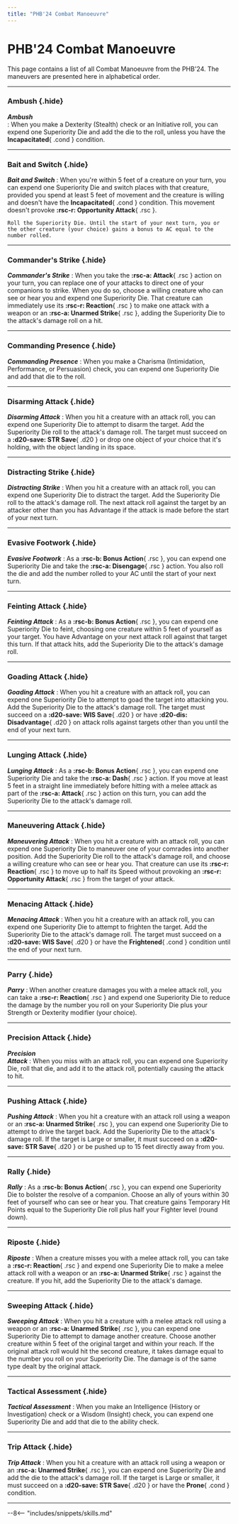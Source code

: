 ```yaml
---
title: "PHB'24 Combat Manoeuvre"
---
```


# PHB'24 Combat Manoeuvre

This page contains a list of all Combat Manoeuvre from the PHB'24.
The maneuvers are presented here in alphabetical order.

---

### Ambush {.hide}

***Ambush*** <br>
:   When you make a Dexterity (Stealth) check or an Initiative roll, you can expend one Superiority Die and add the die to the roll, unless you have the **Incapacitated**{ .cond } condition.

---

### Bait and Switch {.hide}

***Bait and Switch***
:   When you're within 5 feet of a creature on your turn, you can expend one Superiority Die and switch places with that creature, provided you spend at least 5 feet of movement and the creature is willing and doesn't have the **Incapacitated**{ .cond } condition. This movement doesn't provoke **:rsc-r: Opportunity Attack**{ .rsc }.  
    
    Roll the Superiority Die. Until the start of your next turn, you or the other creature (your choice) gains a bonus to AC equal to the number rolled.

---

### Commander's Strike {.hide}

***Commander's Strike***
:   When you take the **:rsc-a: Attack**{ .rsc } action on your turn, you can replace one of your attacks to direct one of your companions to strike. When you do so, choose a willing creature who can see or hear you and expend one Superiority Die. That creature can immediately use its **:rsc-r: Reaction**{ .rsc } to make one attack with a weapon or an **:rsc-a: Unarmed Strike**{ .rsc }, adding the Superiority Die to the attack's damage roll on a hit.

---

### Commanding Presence {.hide}

***Commanding Presence*** 
:   When you make a Charisma (Intimidation, Performance, or Persuasion) check, you can expend one Superiority Die and add that die to the roll.

---

### Disarming Attack {.hide}

***Disarming Attack***
:   When you hit a creature with an attack roll, you can expend one Superiority Die to attempt to disarm the target. Add the Superiority Die roll to the attack's damage roll. The target must succeed on a **:d20-save: STR Save**{ .d20 } or drop one object of your choice that it's holding, with the object landing in its space.

---

### Distracting Strike {.hide}

***Distracting Strike***
:   When you hit a creature with an attack roll, you can expend one Superiority Die to distract the target. Add the Superiority Die roll to the attack's damage roll. The next attack roll against the target by an attacker other than you has Advantage if the attack is made before the start of your next turn.

---

### Evasive Footwork {.hide}

***Evasive Footwork***
:   As a **:rsc-b: Bonus Action**{ .rsc }, you can expend one Superiority Die and take the **:rsc-a: Disengage**{ .rsc } action. You also roll the die and add the number rolled to your AC until the start of your next turn.

---

### Feinting Attack {.hide}

***Feinting Attack***
:   As a **:rsc-b: Bonus Action**{ .rsc }, you can expend one Superiority Die to feint, choosing one creature within 5 feet of yourself as your target. You have Advantage on your next attack roll against that target this turn. If that attack hits, add the Superiority Die to the attack's damage roll.

---

### Goading Attack {.hide}

***Goading Attack***
:   When you hit a creature with an attack roll, you can expend one Superiority Die to attempt to goad the target into attacking you. Add the Superiority Die to the attack's damage roll. The target must succeed on a **:d20-save: WIS Save**{ .d20 } or have **:d20-dis: Disadvantage**{ .d20 } on attack rolls against targets other than you until the end of your next turn.

---

### Lunging Attack {.hide}

***Lunging Attack***
:   As a **:rsc-b: Bonus Action**{ .rsc }, you can expend one Superiority Die and take the  **:rsc-a: Dash**{ .rsc } action. If you move at least 5 feet in a straight line immediately before hitting with a melee attack as part of the **:rsc-a: Attack**{ .rsc } action on this turn, you can add the Superiority Die to the attack's damage roll.

---

### Maneuvering Attack {.hide}

***Maneuvering Attack***
:   When you hit a creature with an attack roll, you can expend one Superiority Die to maneuver one of your comrades into another position. Add the Superiority Die roll to the attack's damage roll, and choose a willing creature who can see or hear you. That creature can use its **:rsc-r: Reaction**{ .rsc } to move up to half its Speed without provoking an **:rsc-r: Opportunity Attack**{ .rsc } from the target of your attack.

---

### Menacing Attack {.hide}

***Menacing Attack***
:   When you hit a creature with an attack roll, you can expend one Superiority Die to attempt to frighten the target. Add the Superiority Die to the attack's damage roll. The target must succeed on a **:d20-save: WIS Save**{ .d20 } or have the **Frightened**{ .cond } condition until the end of your next turn.

---

### Parry {.hide}

***Parry***
:   When another creature damages you with a melee attack roll, you can take a **:rsc-r: Reaction**{ .rsc } and expend one Superiority Die to reduce the damage by the number you roll on your Superiority Die plus your Strength or Dexterity modifier (your choice).

---

### Precision Attack {.hide}

***Precision <br>Attack***
:   When you miss with an attack roll, you can expend one Superiority Die, roll that die, and add it to the attack roll, potentially causing the attack to hit.

---

### Pushing Attack {.hide}

***Pushing Attack***
:   When you hit a creature with an attack roll using a weapon or an **:rsc-a: Unarmed Strike**{ .rsc }, you can expend one Superiority Die to attempt to drive the target back. Add the Superiority Die to the attack's damage roll. If the target is Large or smaller, it must succeed on a **:d20-save: STR Save**{ .d20 } or be pushed up to 15 feet directly away from you.

---

### Rally {.hide}

***Rally***
:   As a **:rsc-b: Bonus Action**{ .rsc }, you can expend one Superiority Die to bolster the resolve of a companion. Choose an ally of yours within 30 feet of yourself who can see or hear you. That creature gains Temporary Hit Points equal to the Superiority Die roll plus half your Fighter level (round down).

---

### Riposte {.hide}

***Riposte***
:   When a creature misses you with a melee attack roll, you can take a **:rsc-r: Reaction**{ .rsc } and expend one Superiority Die to make a melee attack roll with a weapon or an **:rsc-a: Unarmed Strike**{ .rsc } against the creature. If you hit, add the Superiority Die to the attack's damage.

---

### Sweeping Attack {.hide}

***Sweeping Attack***
:   When you hit a creature with a melee attack roll using a weapon or an **:rsc-a: Unarmed Strike**{ .rsc }, you can expend one Superiority Die to attempt to damage another creature. Choose another creature within 5 feet of the original target and within your reach. If the original attack roll would hit the second creature, it takes damage equal to the number you roll on your Superiority Die. The damage is of the same type dealt by the original attack.

---

### Tactical Assessment {.hide}

***Tactical Assessment***
:   When you make an Intelligence (History or Investigation) check or a Wisdom (Insight) check, you can expend one Superiority Die and add that die to the ability check.

---

### Trip Attack {.hide}

***Trip Attack***
:   When you hit a creature with an attack roll using a weapon or an **:rsc-a: Unarmed Strike**{ .rsc }, you can expend one Superiority Die and add the die to the attack's damage roll. If the target is Large or smaller, it must succeed on a **:d20-save: STR Save**{ .d20 } or have the **Prone**{ .cond } condition.

---

--8<-- "includes/snippets/skills.md"